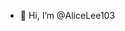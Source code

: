 - 👋 Hi, I’m @AliceLee103

<!---
AliceLee103/AliceLee103 is a ✨ special ✨ repository because its `README.md` (this file) appears on your GitHub profile.
You can click the Preview link to take a look at your changes.
--->

